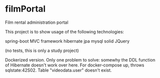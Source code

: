 # filmPortal
Film rental administration portal

This project is to show usage of the following technologies:

spring-boot
MVC framework
hibernate
jpa
mysql
solid JQuery

(no tests, this is only a study project)


Dockerized version. Only one problem to solve: somewhy the DDL function of Hibernate doesn't work over here. For docker-compose up, throws sqlstate:42S02. Table "videodata.user" doesn't exist. 


